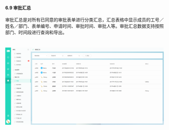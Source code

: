 #### 6.9 审批汇总

审批汇总是对所有已同意的审批表单进行分类汇总，汇总表格中显示成员的工号／姓名／部门、表单编号、申请时间、审批时间、审批人等。审批汇总数据支持按照部门、时间段进行查询和导出。
# ![](/assets/6.9审批汇总.png)